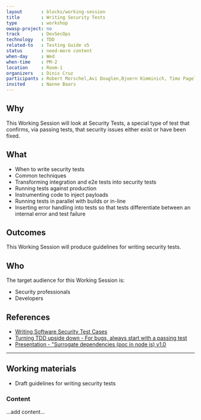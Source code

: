 ```yaml
---
layout       : blocks/working-session
title        : Writing Security Tests
type         : workshop
owasp-project: no
track        : DevSecOps
technology   : TDD
related-to   : Testing Guide v5
status       : need-more content
when-day     : Wed
when-time    : PM-2
location     : Room-1
organizers   : Dinis Cruz
participants : Robert Morschel,Avi Douglen,Bjoern Kimminich, Timo Pagel,Johan Peeters
invited      : Nanne Baars
---
```


## Why

This Working Session will look at Security Tests, a special type of test that confirms, via passing tests, that security issues either exist or have been fixed.

## What

 - When to write security tests
 - Common techniques
 - Transforming integration and e2e tests into security tests
 - Running tests against production
 - Instrumenting code to inject payloads
 - Running tests in parallel with builds or in-line
 - Inserting error handling into tests so that tests differentiate between an internal error and test failure
 
## Outcomes

This Working Session will produce guidelines for writing security tests.

## Who

The target audience for this Working Session is:

 - Security professionals
 - Developers

## References

 - [Writing Software Security Test Cases](https://www.qasec.com/2007/01/writing-software-security-test-cases.html)
 - [Turning TDD upside down - For bugs, always start with a passing test](http://blog.diniscruz.com/2016/09/presentation-turning-tdd-upside-down.html)
 - [Presentation - "Surrogate dependencies (poc in node js) v1.0](http://blog.diniscruz.com/2016/09/presentation-surrogate-dependencies-in.html)

--- 

## Working materials

- Draft guidelines for writing security tests

### Content

...add content...
